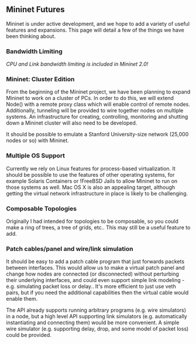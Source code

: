 <!-- %META:TOPICINFO{author="BobLantz" date="1305074404" format="1.1" version="1.7"}% -->
<!-- %META:TOPICPARENT{name="Mininet"}% -->
<!-- Use our custom page layout:
* Set VIEW_TEMPLATE = [MininetView](MininetView)
-->


Mininet Futures
----------------

Mininet is under active development, and we hope to add a variety of useful features and expansions. This page will detail a few of the things we have been thinking about.


### Bandwidth Limiting

*CPU and Link bandwidth limiting is included in Mininet 2.0!*

### Mininet: Cluster Edition

From the beginning of the Mininet project, we have been planning to expand Mininet to work on a cluster of PCs. In order to do this, we will extend Node() with a remote proxy class which will enable control of remote nodes. Additionally, tunneling will be provided to wire together nodes on multiple systems. An infrastructure for creating, controlling, monitoring and shutting down a Mininet cluster will also need to be developed.

It should be possible to emulate a Stanford University-size network (25,000 nodes or so) with Mininet.


### Multiple OS Support

Currently we rely on Linux features for process-based virtualization. It should be possible to use the features of other operating systems, for example Solaris Containers or !FreeBSD Jails to allow Mininet to run on those systems as well. Mac OS X is also an appealing target, although getting the virtual network infrastructure in place is likely to be challenging.


### Composable Topologies

Originally I had intended for topologies to be composable, so you could make a ring of trees, a tree of grids, etc.. This may still be a useful feature to add.



### Patch cables/panel and wire/link simulation

It should be easy to add a patch cable program that just forwards packets between interfaces. This would allow us to make a virtual patch panel and change how nodes are connected (or disconnected) without perturbing their underlying interfaces, and could even support simple link modeling - e.g. simulating packet loss or delay.. It's more efficient to just use veth pairs, but if you need the additional capabilities then the virtual cable would enable them.

The API already supports running arbitrary programs (e.g. wire simulators) in a node, but a high level API supporting link simulators (e.g. automatically instantiating and connecting them) would be more convenient. A simple wire simulator (e.g. supporting delay, drop, and some model of packet loss) could be provided. 

